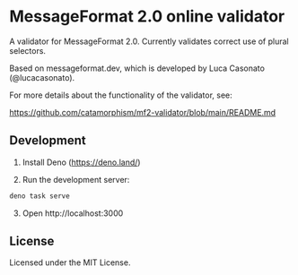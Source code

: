 # MessageFormat 2.0 online validator

A validator for MessageFormat 2.0. Currently validates correct use of plural
selectors.

Based on messageformat.dev, which is developed by Luca Casonato (@lucacasonato).

For more details about the functionality of the validator, see:

https://github.com/catamorphism/mf2-validator/blob/main/README.md

## Development

1. Install Deno (https://deno.land/)

2. Run the development server:

```sh
deno task serve
```

3. Open http://localhost:3000

## License

Licensed under the MIT License.

